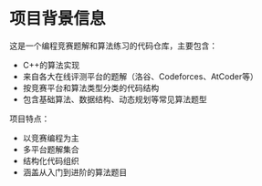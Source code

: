 # 项目背景信息

这是一个编程竞赛题解和算法练习的代码仓库，主要包含：

- C++的算法实现
- 来自各大在线评测平台的题解（洛谷、Codeforces、AtCoder等）
- 按竞赛平台和算法类型分类的代码结构
- 包含基础算法、数据结构、动态规划等常见算法题型

项目特点：
- 以竞赛编程为主
- 多平台题解集合
- 结构化代码组织
- 涵盖从入门到进阶的算法题目
